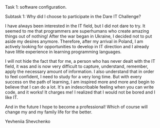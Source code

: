 Task 1: software configuration.

Subtask 1: Why did I choose to participate in the Dare IT Challenge?

I have always been interested in the IT field, but I did not dare to try. It seemed to me that programmers are superhumans who create amazing things out of nothing! After the war began in Ukraine, I decided not to put aside my desires anymore. Therefore, after my arrival in Poland, I am actively looking for opportunities to develop in IT direction and I already have little experience in learning programming languages.

I will not hide the fact that for me, a person who has never dealt with the IT field, it was and is now very difficult to capture, understand, remember, apply the necessary amount of information. I also understand that in order to feel confident, I need to study for a very long time. But with every success on the path of learning, I am inspired more and more and begin to believe that I can do a lot. It's an indescribable feeling when you can write code, and it works! It charges me! I realized that I would not be bored and I like IT.

And in the future I hope to become a professional!
Which of course will change my and my family life for the better.

Yevheniia Shevchenko